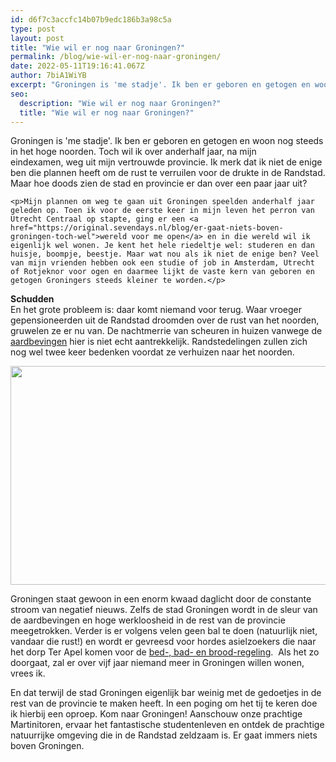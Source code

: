 ```yaml
---
id: d6f7c3accfc14b07b9edc186b3a98c5a
type: post
layout: post
title: "Wie wil er nog naar Groningen?"
permalink: /blog/wie-wil-er-nog-naar-groningen/
date: 2022-05-11T19:16:41.067Z
author: 7biA1WiYB
excerpt: "Groningen is 'me stadje'. Ik ben er geboren en getogen en woon nog steeds in het hoge noorden. Toch wil ik over anderhalf jaar, na mijn eindexamen, weg uit mijn vertrouwde provincie. Ik merk dat ik niet de enige ben die plannen heeft om de rust te verruilen voor de drukte in de Randstad. Maar hoe doods zien de stad en provincie er dan over een paar jaar uit?  "
seo:
  description: "Wie wil er nog naar Groningen?"
  title: "Wie wil er nog naar Groningen?"
---
```

Groningen is 'me stadje'. Ik ben er geboren en getogen en woon nog steeds in het hoge noorden. Toch wil ik over anderhalf jaar, na mijn eindexamen, weg uit mijn vertrouwde provincie. Ik merk dat ik niet de enige ben die plannen heeft om de rust te verruilen voor de drukte in de Randstad. Maar hoe doods zien de stad en provincie er dan over een paar jaar uit?  

    <p>Mijn plannen om weg te gaan uit Groningen speelden anderhalf jaar geleden op. Toen ik voor de eerste keer in mijn leven het perron van Utrecht Centraal op stapte, ging er een <a href="https://original.sevendays.nl/blog/er-gaat-niets-boven-groningen-toch-wel">wereld voor me open</a> en in die wereld wil ik eigenlijk wel wonen. Je kent het hele riedeltje wel: studeren en dan huisje, boompje, beestje. Maar wat nou als ik niet de enige ben? Veel van mijn vrienden hebben ook een studie of job in Amsterdam, Utrecht of Rotjeknor voor ogen en daarmee lijkt de vaste kern van geboren en getogen Groningers steeds kleiner te worden.</p>
<p><strong>Schudden</strong><br>En het grote probleem is: daar komt niemand voor terug. Waar vroeger gepensioneerden uit de Randstad droomden over de rust van het noorden, gruwelen ze er nu van. De nachtmerrie van scheuren in huizen vanwege de <a href="https://original.sevendays.nl/nieuws/bewijzen-bevingsschade-makkelijker">aardbevingen</a> hier is niet echt aantrekkelijk. Randstedelingen zullen zich nog wel twee keer bedenken voordat ze verhuizen naar het noorden. </p>
<p><div class="media media-element-container media-default"><div id="file-3085" class="file file-image file-image-jpeg">

        
  
  <div class="content">
    <img title="Foto: ANP" height="350" width="850" class="media-element file-default" src="https://original.sevendays.nl/sites/default/files/7D%20groningen.jpg" alt="">  </div>

  
</div>
</div>
<p>Groningen staat gewoon in een enorm kwaad daglicht door de constante stroom van negatief nieuws. Zelfs de stad Groningen wordt in de sleur van de aardbevingen en hoge werkloosheid in de rest van de provincie meegetrokken. Verder is er volgens velen geen bal te doen (natuurlijk niet, vandaar die rust!) en wordt er gevreesd voor hordes asielzoekers die naar het dorp Ter Apel komen voor de <a href="https://original.sevendays.nl/nieuws/bed-bad-brood-deal">bed-, bad- en brood-regeling</a>.  Als het zo doorgaat, zal er over vijf jaar niemand meer in Groningen willen wonen, vrees ik.</p>
<p>En dat terwijl de stad Groningen eigenlijk bar weinig met de gedoetjes in de rest van de provincie te maken heeft. In een poging om het tij te keren doe ik hierbij een oproep. Kom naar Groningen! Aanschouw onze prachtige Martinitoren, ervaar het fantastische studentenleven en ontdek de prachtige natuurrijke omgeving die in de Randstad zeldzaam is. Er gaat immers niets boven Groningen.</p>  
